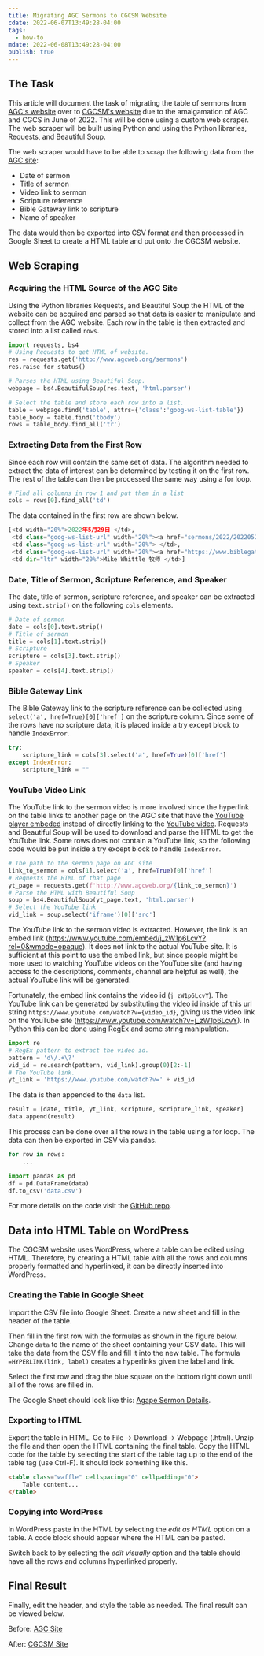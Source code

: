 ```yaml
---
title: Migrating AGC Sermons to CGCSM Website
cdate: 2022-06-07T13:49:28-04:00
tags:
  - how-to
mdate: 2022-06-08T13:49:28-04:00
publish: true
---
```

## The Task

This article will document the task of migrating the table of sermons from [AGC's website](http://www.agcweb.org/sermons) over to [CGCSM's website](https://chinesegospelchurch.net/cgcsm/) due to the amalgamation of AGC and CGCS in June of 2022. This will be done using a custom web scraper. The web scraper will be built using Python and using the Python libraries, Requests, and Beautiful Soup.

The web scraper would have to be able to scrap the following data from the [AGC site](http://www.agcweb.org/sermons):
- Date of sermon
- Title of sermon
- Video link to sermon
- Scripture reference
- Bible Gateway link to scripture
- Name of speaker

The data would then be exported into CSV format and then processed in Google Sheet to create a HTML table and put onto the CGCSM website.

## Web Scraping
### Acquiring the HTML Source of the AGC Site
Using the Python libraries Requests, and Beautiful Soup the HTML of the website can be acquired and parsed so that data is easier to manipulate and collect from the AGC website. Each row in the table is then extracted and stored into a list called `rows`.

```python
import requests, bs4
# Using Requests to get HTML of website.
res = requests.get('http://www.agcweb.org/sermons')
res.raise_for_status()

# Parses the HTML using Beautiful Soup.
webpage = bs4.BeautifulSoup(res.text, 'html.parser')

# Select the table and store each row into a list.
table = webpage.find('table', attrs={'class':'goog-ws-list-table'})
table_body = table.find('tbody')
rows = table_body.find_all('tr')
```

### Extracting Data from the First Row

Since each row will contain the same set of data. The algorithm needed to extract the data of interest can be determined by testing it on the first row. The rest of the table can then be processed the same way using a for loop.

```python
# Find all columns in row 1 and put them in a list
cols = rows[0].find_all('td')
```

The data contained in the first row are shown below.

```python
[<td width="20%">2022年5月29日 </td>,
 <td class="goog-ws-list-url" width="20%"><a href="sermons/2022/20220529" target="_new">举目仰望天堂，在地上走正义路</a> </td>,
 <td class="goog-ws-list-url" width="20%"> </td>,
 <td class="goog-ws-list-url" width="20%"><a href="https://www.biblegateway.com/passage/?search=Psalm25&amp;version=CUVS;NKJV" target="_new">诗篇 25</a> </td>,
 <td dir="ltr" width="20%">Mike Whittle 牧师 </td>]
 ```

### Date, Title of Sermon, Scripture Reference, and Speaker
The date, title of sermon, scripture reference, and speaker can be extracted using `text.strip()` on the following `cols` elements.

```python
# Date of sermon
date = cols[0].text.strip()
# Title of sermon
title = cols[1].text.strip()
# Scripture
scripture = cols[3].text.strip()
# Speaker
speaker = cols[4].text.strip()
```

### Bible Gateway Link
The Bible Gateway link to the scripture reference can be collected using `select('a', href=True)[0]['href']` on the scripture column. Since some of the rows have no scripture data, it is placed inside a try except block to handle `IndexError`.

```python
try:
    scripture_link = cols[3].select('a', href=True)[0]['href']
except IndexError:
    scripture_link = ""
```

### YouTube Video Link
The YouTube link to the sermon video is more involved since the hyperlink on the table links to another page on the AGC site that have the [YouTube player embeded](http://www.agcweb.org/sermons/2022/20220529) instead of directly linking to the [YouTube video](https://www.youtube.com/watch?v=j_zW1p6LcvY). Requests and Beautiful Soup will be used to download and parse the HTML to get the YouTube link. Some rows does not contain a YouTube link, so the following code would be put inside a try except block to handle `IndexError`.

```python
# The path to the sermon page on AGC site
link_to_sermon = cols[1].select('a', href=True)[0]['href']
# Requests the HTML of that page
yt_page = requests.get(f'http://www.agcweb.org/{link_to_sermon}')
# Parse the HTML with Beautiful Soup
soup = bs4.BeautifulSoup(yt_page.text, 'html.parser')
# Select the YouTube link
vid_link = soup.select('iframe')[0]['src']
```

The YouTube link to the sermon video is extracted. However, the link is an embed link (https://www.youtube.com/embed/j_zW1p6LcvY?rel=0&wmode=opaque). It does not link to the actual YouTube site. It is sufficient at this point to use the embed link, but since people might be more used to watching YouTube videos on the YouTube site (and having access to the descriptions, comments, channel are helpful as well), the actual YouTube link will be generated.

Fortunately, the embed link contains the video id (`j_zW1p6LcvY`). The YouTube link can be generated by substituting the video id inside of this url string `https://www.youtube.com/watch?v={video_id}`, giving us the video link on the YouTube site (https://www.youtube.com/watch?v=j_zW1p6LcvY). In Python this can be done using RegEx and some string manipulation.

```python
import re
# RegEx pattern to extract the video id.
pattern = 'd\/.+\?'
vid_id = re.search(pattern, vid_link).group(0)[2:-1]
# The YouTube link.
yt_link = 'https://www.youtube.com/watch?v=' + vid_id
```

The data is then appended to the `data` list.

```python
result = [date, title, yt_link, scripture, scripture_link, speaker]
data.append(result)
```

This process can be done over all the rows in the table using a for loop. The data can then be exported in CSV via pandas.

```python
for row in rows:
    ...

import pandas as pd
df = pd.DataFrame(data)
df.to_csv('data.csv')
```

For more details on the code visit the [GitHub repo](https://github.com/leiyu3/agape-scrapper).

## Data into HTML Table on WordPress
The CGCSM website uses WordPress, where a table can be edited using HTML. Therefore, by creating a HTML table with all the rows and columns properly formatted and hyperlinked, it can be directly inserted into WordPress.

### Creating the Table in Google Sheet
Import the CSV file into Google Sheet. Create a new sheet and fill in the header of the table.

Then fill in the first row with the formulas as shown in the figure below. Change `data` to the name of the sheet containing your CSV data. This will take the data from the CSV file and fill it into the new table. The formula `=HYPERLINK(link, label)` creates a hyperlinks given the label and link. 


Select the first row and drag the blue square on the bottom right down until all of the rows are filled in.

The Google Sheet should look like this: [Agape Sermon Details](https://docs.google.com/spreadsheets/d/1T0oUsJMKK8tODWRyD2moDE7kqK7ND49Wuen-9hhO1CM/edit?usp=sharing).

### Exporting to HTML
Export the table in HTML. Go to File &rarr; Download &rarr; Webpage (.html). Unzip the file and then open the HTML containing the final table. Copy the HTML code for the table by selecting the start of the table tag up to the end of the table tag (use Ctrl-F). It should look something like this.

```html
<table class="waffle" cellspacing="0" cellpadding="0">
    Table content...
</table>
```

### Copying into WordPress
In WordPress paste in the HTML by selecting the *edit as HTML* option on a table. A code block should appear where the HTML can be pasted. 

Switch back to by selecting the *edit visually* option and the table should have all the rows and columns hyperlinked properly. 

## Final Result
Finally, edit the header, and style the table as needed. The final result can be viewed below.

Before: [AGC Site](http://www.agcweb.org/sermons)

After: [CGCSM Site](https://chinesegospelchurch.net/cgcsm/agape/)


